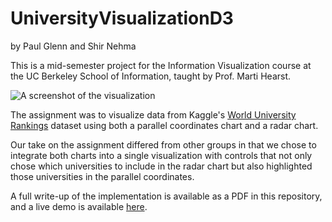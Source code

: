 # UniversityVisualizationD3
by Paul Glenn and Shir Nehma

This is a mid-semester project for the Information Visualization course at the UC Berkeley School of Information, taught by Prof. Marti Hearst.

![A screenshot of the visualization](http://people.ischool.berkeley.edu/~paul.glenn/i247s16/UniversityVisualizationD3/screenshot.png "Screenshot")

The assignment was to visualize data from Kaggle's [World University Rankings](https://www.kaggle.com/mylesoneill/world-university-rankings) dataset using both a parallel coordinates chart and a radar chart.

Our take on the assignment differed from other groups in that we chose to integrate both charts into a single visualization with controls that not only chose which universities to include in the radar chart but also highlighted those universities in the parallel coordinates.

A full write-up of the implementation is available as a PDF in this repository, and a live demo is available [here](http://people.ischool.berkeley.edu/~paul.glenn/i247s16/UniversityVisualizationD3
).
